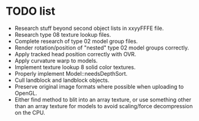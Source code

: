 # TODO list

* Research stuff beyond second object lists in xxyyFFFE file.
* Research type 08 texture lookup files.
* Complete research of type 02 model group files.
* Render rotation/position of "nested" type 02 model groups correctly.
* Apply tracked head position correctly with OVR.
* Apply curvature warp to models.
* Implement texture lookup 8 solid color textures.
* Properly implement Model::needsDepthSort.
* Cull landblock and landblock objects.
* Preserve original image formats where possible when uploading to OpenGL.
* Either find method to blit into an array texture, or use something other than an array texture for models to avoid scaling/force decompression on the CPU.